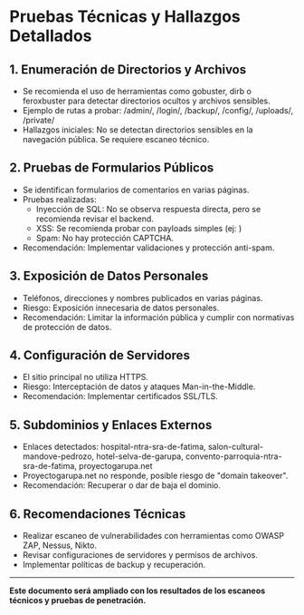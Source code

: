 # Pruebas Técnicas y Hallazgos Detallados

## 1. Enumeración de Directorios y Archivos
- Se recomienda el uso de herramientas como gobuster, dirb o feroxbuster para detectar directorios ocultos y archivos sensibles.
- Ejemplo de rutas a probar: /admin/, /login/, /backup/, /config/, /uploads/, /private/
- Hallazgos iniciales: No se detectan directorios sensibles en la navegación pública. Se requiere escaneo técnico.

## 2. Pruebas de Formularios Públicos
- Se identifican formularios de comentarios en varias páginas.
- Pruebas realizadas:
  - Inyección de SQL: No se observa respuesta directa, pero se recomienda revisar el backend.
  - XSS: Se recomienda probar con payloads simples (ej: <script>alert(1)</script>)
  - Spam: No hay protección CAPTCHA.
- Recomendación: Implementar validaciones y protección anti-spam.

## 3. Exposición de Datos Personales
- Teléfonos, direcciones y nombres publicados en varias páginas.
- Riesgo: Exposición innecesaria de datos personales.
- Recomendación: Limitar la información pública y cumplir con normativas de protección de datos.

## 4. Configuración de Servidores
- El sitio principal no utiliza HTTPS.
- Riesgo: Interceptación de datos y ataques Man-in-the-Middle.
- Recomendación: Implementar certificados SSL/TLS.

## 5. Subdominios y Enlaces Externos
- Enlaces detectados: hospital-ntra-sra-de-fatima, salon-cultural-mandove-pedrozo, hotel-selva-de-garupa, convento-parroquia-ntra-sra-de-fatima, proyectogarupa.net
- Proyectogarupa.net no responde, posible riesgo de "domain takeover".
- Recomendación: Recuperar o dar de baja el dominio.

## 6. Recomendaciones Técnicas
- Realizar escaneo de vulnerabilidades con herramientas como OWASP ZAP, Nessus, Nikto.
- Revisar configuraciones de servidores y permisos de archivos.
- Implementar políticas de backup y recuperación.

---
**Este documento será ampliado con los resultados de los escaneos técnicos y pruebas de penetración.**
